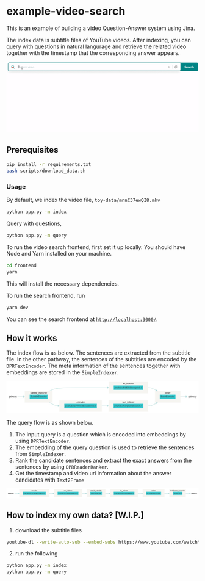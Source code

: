 # example-video-search
This is an example of building a video Question-Answer system using Jina.

The index data is subtitle files of YouTube videos. After indexing, you can query with questions in natural langurage and retrieve the related video together with the timestamp that the corresponding answer appears. 

![](.github/demo.gif)

## Prerequisites

```bash
pip install -r requirements.txt
bash scripts/download_data.sh
```

### Usage

By default, we index the video file, `toy-data/mnnC37ewQI8.mkv`

```bash
python app.py -m index
```

Query with questions,

```bash
python app.py -m query
```

To run the video search frontend, first set it up locally.
You should have Node and Yarn installed on your machine.

```bash
cd frontend
yarn
```
This will install the necessary dependencies.

To run the search frontend, run

```bash
yarn dev
```

You can see the search frontend at [`http://localhost:3000/`](http://localhost:3000/).


## How it works

The index flow is as below. The sentences are extracted from the subtitle file. 
In the other pathway, the sentences of the subtitles are encoded by the `DPRTextEncoder`. 
The meta information of the sentences together with embeddings are stored in the `SimpleIndexer`.

![](.github/flow_index.png)

The query flow is as shown below. 

1. The input query is a question which is encoded into embeddings by using `DPRTextEncoder`. 
2. The embedding of the query question is used to retrieve the sentences from `SimpleIndexer`. 
3. Rank the candidate sentences and extract the exact answers from the sentences by using `DPRReaderRanker`. 
4. Get the timestamp and video uri information about the answer candidates with `Text2Frame`

![](.github/flow_query.png)

## How to index my own data? [W.I.P.]

1. download the subtitle files
```bash
youtube-dl --write-auto-sub --embed-subs https://www.youtube.com/watch\?v\=zvXkQkqd2I8 -o toy-data/zvXkQkqd2I8
```

2. run the following
```bash
python app.py -m index
python app.py -m query
```